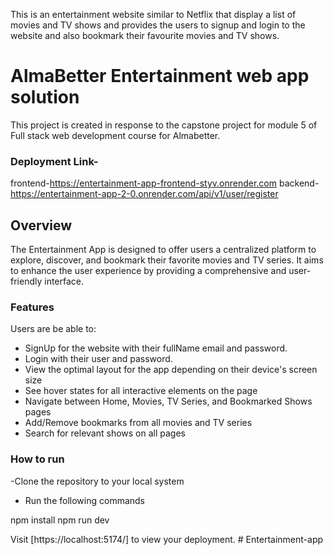This is an entertainment website similar to Netflix that display a list of movies and TV shows and provides the users to signup and login to the website and also bookmark their favourite movies and TV shows.

# AlmaBetter Entertainment web app solution

This project is created in response to the capstone project for module 5 of Full stack web development course for Almabetter.

### Deployment Link-
frontend-https://entertainment-app-frontend-styv.onrender.com
backend-https://entertainment-app-2-0.onrender.com/api/v1/user/register


## Overview
The Entertainment App is designed to offer users a centralized platform to explore, discover, and bookmark their favorite movies and TV series.
It aims to enhance the user experience by providing a comprehensive and user-friendly interface.




### Features

Users are be able to:
- SignUp for the website with their fullName email and password.
- Login with their user and password.
- View the optimal layout for the app depending on their device's screen size
- See hover states for all interactive elements on the page
- Navigate between Home, Movies, TV Series, and Bookmarked Shows pages
- Add/Remove bookmarks from all movies and TV series
- Search for relevant shows on all pages


### How to run

-Clone the repository to your local system

- Run the following commands

npm install
npm run dev

Visit [https://localhost:5174/] to view your deployment. #   E n t e r t a i n m e n t - a p p
 
 
 
